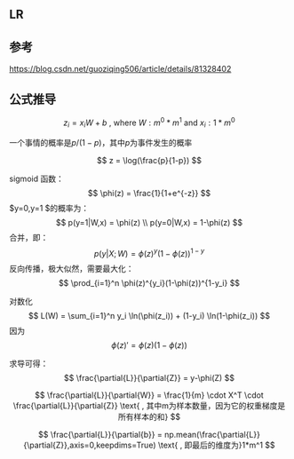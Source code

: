 ## LR

## 参考

<https://blog.csdn.net/guoziqing506/article/details/81328402>





## 公式推导

$$
z_i = x_iW+b \text{ , where }W:m^0*m^1 \text{ and } x_i:1*m^0
$$

一个事情的概率是$p/(1-p)$，其中$p$为事件发生的概率

$$
z = \log(\frac{p}{1-p})
$$

sigmoid 函数：
$$
\phi(z) = \frac{1}{1+e^{-z}}
$$
$y=0,y=1 $的概率为：
$$
p(y=1|W,x) = \phi(z)  \\
p(y=0|W,x) = 1-\phi(z)
$$
合并，即：
$$
p(y|X;W) = \phi(z)^y(1-\phi(z))^{1-y}
$$
反向传播，极大似然，需要最大化：
$$
\prod_{i=1}^n \phi(z)^{y_i}(1-\phi(z))^{1-y_i}
$$


对数化
$$
L(W) = \sum_{i=1}^n y_i \ln(\phi(z_i)) + (1-y_i) \ln(1-\phi(z_i))
$$
因为
$$
\phi(z)' = \phi(z)(1-\phi(z))
$$


求导可得：
$$
\frac{\partial{L}}{\partial{Z}} = y-\phi(Z)
$$

$$
\frac{\partial{L}}{\partial{W}} = \frac{1}{m} \cdot X^T \cdot \frac{\partial{L}}{\partial{Z}} \text{ , 其中m为样本数量，因为它的权重梯度是所有样本的和}
$$

$$
\frac{\partial{L}}{\partial{b}} = np.mean(\frac{\partial{L}}{\partial{Z}},axis=0,keepdims=True) \text{  , 即最后的维度为}1*m^1
$$






















